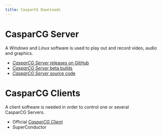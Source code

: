 ```yaml
---
title: CasparCG Downloads
---
```


# CasparCG Server
A _Windows_ and _Linux_ software is used to play out and record video, audio and graphics.
- [_CasparCG Server_ releases on GitHub](https://github.com/casparcg/server/releases/)
- [_CasparCG Server_ beta builds](https://builds.casparcg.com/)
- [_CasparCG Server_ source code](https://github.com/CasparCG/server/)

# CasparCG Clients
A client software is needed in order to control one or several CasparCG&nbsp;Servers.
- Official [_CasparCG&nbsp;Client_](https://github.com/CasparCG/client/releases/) 
- SuperConductor

